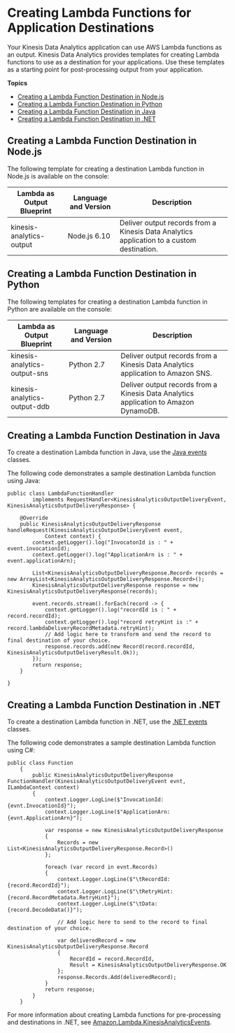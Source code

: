 # Creating Lambda Functions for Application Destinations<a name="how-it-works-output-lambda-functions"></a>

Your Kinesis Data Analytics application can use AWS Lambda functions as an output\. Kinesis Data Analytics provides templates for creating Lambda functions to use as a destination for your applications\. Use these templates as a starting point for post\-processing output from your application\. 

**Topics**
+ [Creating a Lambda Function Destination in Node\.js](#how-it-works-lambda-dest-nodejs)
+ [Creating a Lambda Function Destination in Python](#how-it-works-lambda-dest-Python)
+ [Creating a Lambda Function Destination in Java](#how-it-works-lambda-dest-java)
+ [Creating a Lambda Function Destination in \.NET](#how-it-works-lambda-net)

## Creating a Lambda Function Destination in Node\.js<a name="how-it-works-lambda-dest-nodejs"></a>

The following template for creating a destination Lambda function in Node\.js is available on the console:


| Lambda as Output Blueprint | Language and Version | Description | 
| --- | --- | --- | 
| kinesis\-analytics\-output | Node\.js 6\.10 | Deliver output records from a Kinesis Data Analytics application to a custom destination\. | 

## Creating a Lambda Function Destination in Python<a name="how-it-works-lambda-dest-Python"></a>

The following templates for creating a destination Lambda function in Python are available on the console:


| Lambda as Output Blueprint | Language and Version | Description | 
| --- | --- | --- | 
| kinesis\-analytics\-output\-sns | Python 2\.7 | Deliver output records from a Kinesis Data Analytics application to Amazon SNS\. | 
| kinesis\-analytics\-output\-ddb | Python 2\.7 | Deliver output records from a Kinesis Data Analytics application to Amazon DynamoDB\. | 

## Creating a Lambda Function Destination in Java<a name="how-it-works-lambda-dest-java"></a>

To create a destination Lambda function in Java, use the [Java events](https://github.com/aws/aws-lambda-java-libs/tree/master/aws-lambda-java-events/src/main/java/com/amazonaws/services/lambda/runtime/events) classes\.

The following code demonstrates a sample destination Lambda function using Java:

```
public class LambdaFunctionHandler
        implements RequestHandler<KinesisAnalyticsOutputDeliveryEvent, KinesisAnalyticsOutputDeliveryResponse> {

    @Override
    public KinesisAnalyticsOutputDeliveryResponse handleRequest(KinesisAnalyticsOutputDeliveryEvent event,
            Context context) {
        context.getLogger().log("InvocatonId is : " + event.invocationId);
        context.getLogger().log("ApplicationArn is : " + event.applicationArn);

        List<KinesisAnalyticsOutputDeliveryResponse.Record> records = new ArrayList<KinesisAnalyticsOutputDeliveryResponse.Record>();
        KinesisAnalyticsOutputDeliveryResponse response = new KinesisAnalyticsOutputDeliveryResponse(records);

        event.records.stream().forEach(record -> {
            context.getLogger().log("recordId is : " + record.recordId);
            context.getLogger().log("record retryHint is :" + record.lambdaDeliveryRecordMetadata.retryHint);
            // Add logic here to transform and send the record to final destination of your choice.
            response.records.add(new Record(record.recordId, KinesisAnalyticsOutputDeliveryResult.Ok));
        });
        return response;
    }

}
```

## Creating a Lambda Function Destination in \.NET<a name="how-it-works-lambda-net"></a>

To create a destination Lambda function in \.NET, use the [\.NET events ](https://github.com/aws/aws-lambda-dotnet/tree/master/Libraries/src/Amazon.Lambda.KinesisAnalyticsEvents) classes\.

The following code demonstrates a sample destination Lambda function using C\#:

```
public class Function
    {
        public KinesisAnalyticsOutputDeliveryResponse FunctionHandler(KinesisAnalyticsOutputDeliveryEvent evnt, ILambdaContext context)
        {
            context.Logger.LogLine($"InvocationId: {evnt.InvocationId}");
            context.Logger.LogLine($"ApplicationArn: {evnt.ApplicationArn}");

            var response = new KinesisAnalyticsOutputDeliveryResponse
            {
                Records = new List<KinesisAnalyticsOutputDeliveryResponse.Record>()
            };

            foreach (var record in evnt.Records)
            {
                context.Logger.LogLine($"\tRecordId: {record.RecordId}");
                context.Logger.LogLine($"\tRetryHint: {record.RecordMetadata.RetryHint}");
                context.Logger.LogLine($"\tData: {record.DecodeData()}");

                // Add logic here to send to the record to final destination of your choice.

                var deliveredRecord = new KinesisAnalyticsOutputDeliveryResponse.Record
                {
                    RecordId = record.RecordId,
                    Result = KinesisAnalyticsOutputDeliveryResponse.OK
                };
                response.Records.Add(deliveredRecord);
            }
            return response;
        }
    }
```

For more information about creating Lambda functions for pre\-processing and destinations in \.NET, see [Amazon\.Lambda\.KinesisAnalyticsEvents](https://github.com/aws/aws-lambda-dotnet/tree/master/Libraries/src/Amazon.Lambda.KinesisAnalyticsEvents)\.